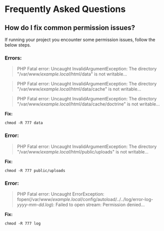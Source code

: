 # Frequently Asked Questions

## How do I fix common permission issues?

If running your project you encounter some permission issues, follow the below steps.

### Errors:

> PHP Fatal error:  Uncaught InvalidArgumentException: The directory "/var/www/_example.local_/html/data" is not writable...

> PHP Fatal error:  Uncaught InvalidArgumentException: The directory "/var/www/_example.local_/html/data/cache" is not writable...

> PHP Fatal error:  Uncaught InvalidArgumentException: The directory "/var/www/_example.local_/html/data/cache/doctrine" is not writable...

**Fix:**

```shell
chmod -R 777 data
```

### Error:

> PHP Fatal error:  Uncaught InvalidArgumentException: The directory "/var/www/_example.local_/html/public/uploads" is not writable...

**Fix:**

```shell
chmod -R 777 public/uploads
```

### Error:

> PHP Fatal error:  Uncaught ErrorException: fopen(/var/www/_example.local_/config/autoload/../../log/error-log-_yyyy-mm-dd.log_): Failed to open stream: Permission denied...

**Fix:**

```shell
chmod -R 777 log
```
